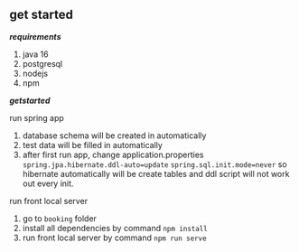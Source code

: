 ## get started

**_requirements_**

1. java 16
2. postgresql
3. nodejs
4. npm

**_getstarted_**

run spring app
1. database schema will be created in automatically
2. test data will be filled in automatically 
3. after first run app, change application.properties `spring.jpa.hibernate.ddl-auto=update` `spring.sql.init.mode=never` so hibernate automatically will be create tables
and ddl script will not work out every init.

run front local server
1. go to `booking` folder 
2. install all dependencies by command `npm install`
3. run front local server by command `npm run serve`

